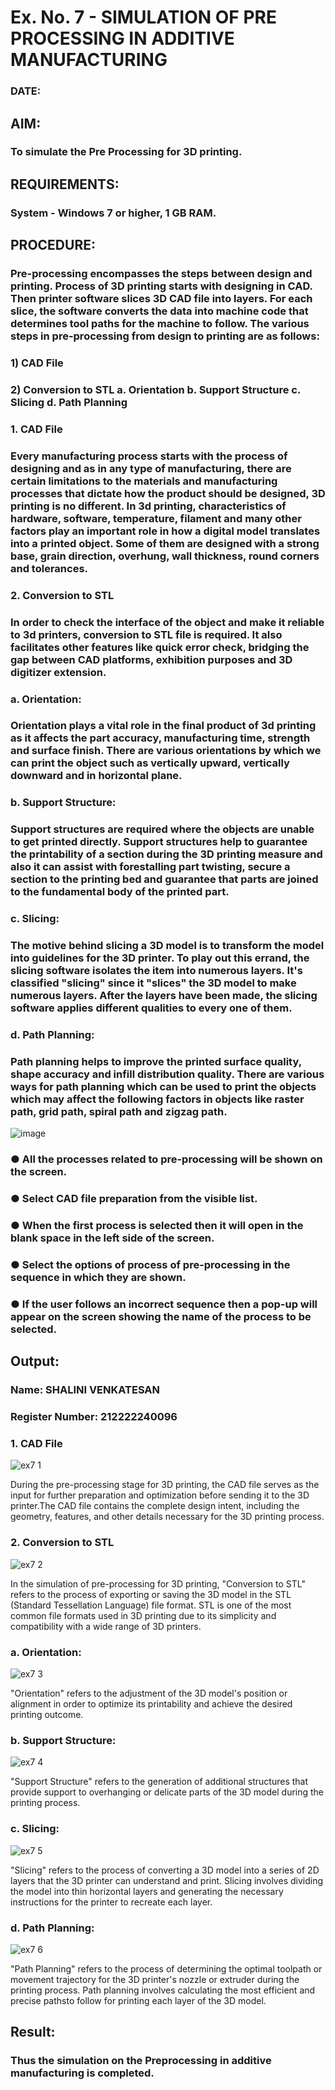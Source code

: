 # Ex. No. 7 - SIMULATION OF PRE PROCESSING IN ADDITIVE MANUFACTURING
### DATE: 
## AIM:
### To simulate the Pre Processing for 3D printing.

## REQUIREMENTS:
### System - Windows 7 or higher, 1 GB RAM.

## PROCEDURE:
### Pre-processing encompasses the steps between design and printing. Process of 3D printing starts with designing in CAD. Then printer software slices 3D CAD file into layers. For each slice, the software converts the data into machine code that determines tool paths for the machine to follow. The various steps in pre-processing from design to printing are as follows:

### 1)	CAD File
### 2)	Conversion to STL a. Orientation b. Support Structure c. Slicing d. Path Planning

### 1. CAD File
### Every manufacturing process starts with the process of designing and as in any type of manufacturing, there are certain limitations to the materials and manufacturing processes that dictate how the product should be designed, 3D printing is no different. In 3d printing, characteristics of hardware, software, temperature, filament and many other factors play an important role in how a digital model translates into a printed object. Some of them are designed with a strong base, grain direction, overhung, wall thickness, round corners and tolerances.

### 2. Conversion to STL
### In order to check the interface of the object and make it reliable to 3d printers, conversion to STL file is required. It also facilitates other features like quick error check, bridging the gap between CAD platforms, exhibition purposes and 3D digitizer extension.

### a. Orientation:
### Orientation plays a vital role in the final product of 3d printing as it affects the part accuracy, manufacturing time, strength and surface finish. There are various orientations by which we can print the object such as vertically upward, vertically downward and in horizontal plane.

### b. Support Structure:
### Support structures are required where the objects are unable to get printed directly. Support structures help to guarantee the printability of a section during the 3D printing measure and also it can assist with forestalling part twisting, secure a section to the printing bed and guarantee that parts are joined to the fundamental body of the printed part.

### c. Slicing:
### The motive behind slicing a 3D model is to transform the model into guidelines for the 3D printer. To play out this errand, the slicing software isolates the item into numerous layers. It's classified "slicing" since it "slices" the 3D model to make numerous layers. After the layers have been made, the slicing software applies different qualities to every one of them.

### d. Path Planning:
### Path planning helps to improve the printed surface quality, shape accuracy and infill distribution quality. There are various ways for path planning which can be used to print the objects which may affect the following factors in objects like raster path, grid path, spiral path and zigzag path.

![image](https://github.com/Sellakumar1987/Ex.-No.-7---SIMULATION-OF-PRE--PROCESSING-IN-ADDITIVE-MANUFACTURING/assets/113594316/baef8515-67d7-4c96-accc-4ee88035c9e7)

### ●	All the processes related to pre-processing will be shown on the screen.
### ●	Select CAD file preparation from the visible list.
### ●	When the first process is selected then it will open in the blank space in the left side of the screen.
### ●	Select the options of process of pre-processing in the sequence in which they are shown.
### ●	If the user follows an incorrect sequence then a pop-up will appear on the screen showing the name of the process to be selected.

## Output:

### Name: SHALINI VENKATESAN

### Register Number: 212222240096

### 1. CAD File
![ex7 1](https://github.com/AsinVardhini/Ex.-No.-7---SIMULATION-OF-PRE--PROCESSING-IN-ADDITIVE-MANUFACTURING/assets/119417735/1a0df2e7-4041-406a-a214-e8475960acce)

During the pre-processing stage for 3D printing, the CAD file serves as the input for further preparation and optimization
before sending it to the 3D printer.The CAD file contains the complete design intent, including the geometry, features, 
and other details necessary for the 3D printing process.

### 2. Conversion to STL
![ex7 2](https://github.com/AsinVardhini/Ex.-No.-7---SIMULATION-OF-PRE--PROCESSING-IN-ADDITIVE-MANUFACTURING/assets/119417735/c7a23a8f-d6d4-4000-9bcc-5f03e00549d1)

In the simulation of pre-processing for 3D printing, "Conversion to STL" refers to the process of exporting or saving the 3D model in the 
STL (Standard Tessellation Language) file format. STL is one of the most common file formats used in 3D printing due to its simplicity 
and compatibility with a wide range of 3D printers.

### a. Orientation:
![ex7 3](https://github.com/AsinVardhini/Ex.-No.-7---SIMULATION-OF-PRE--PROCESSING-IN-ADDITIVE-MANUFACTURING/assets/119417735/562a61cf-040e-42e6-8358-d4ddceaf6596)

 "Orientation" refers to the adjustment of the 3D model's position or alignment in order to optimize 
 its printability and achieve the desired printing outcome.
 
### b. Support Structure:
![ex7 4](https://github.com/AsinVardhini/Ex.-No.-7---SIMULATION-OF-PRE--PROCESSING-IN-ADDITIVE-MANUFACTURING/assets/119417735/1e4d77ff-a0da-44d4-8fed-85d348950df2)

"Support Structure" refers to the generation of additional structures that provide support to overhanging or delicate
parts of the 3D model during the printing process.

### c. Slicing:
![ex7 5](https://github.com/AsinVardhini/Ex.-No.-7---SIMULATION-OF-PRE--PROCESSING-IN-ADDITIVE-MANUFACTURING/assets/119417735/909753df-58ce-4931-afb6-c4ef7a25b58c)

"Slicing" refers to the process of converting a 3D model into a series of 2D layers that the 3D printer can understand and print.
Slicing involves dividing the model into thin horizontal layers and generating the necessary instructions for the printer
to recreate each layer.

### d. Path Planning:
![ex7 6](https://github.com/AsinVardhini/Ex.-No.-7---SIMULATION-OF-PRE--PROCESSING-IN-ADDITIVE-MANUFACTURING/assets/119417735/1ad7d639-b9fb-4330-a5c7-7094a79f7039)

"Path Planning" refers to the process of determining the optimal toolpath or movement trajectory for the 
3D printer's nozzle or extruder during the printing process. Path planning involves calculating the most
efficient and precise pathsto follow for printing each layer of the 3D model.

## Result: 
### Thus the simulation on the Preprocessing in additive manufacturing is completed.

